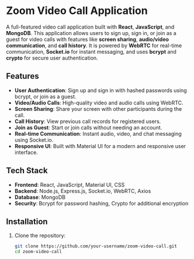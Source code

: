 # Zoom Video Call Application

A full-featured video call application built with **React**, **JavaScript**, and **MongoDB**. This application allows users to sign up, sign in, or join as a guest for video calls with features like **screen sharing**, **audio/video communication**, and **call history**. It is powered by **WebRTC** for real-time communication, **Socket.io** for instant messaging, and uses **bcrypt** and **crypto** for secure user authentication.

## Features

- **User Authentication**: Sign up and sign in with hashed passwords using bcrypt, or join as a guest.
- **Video/Audio Calls**: High-quality video and audio calls using WebRTC.
- **Screen Sharing**: Share your screen with other participants during the call.
- **Call History**: View previous call records for registered users.
- **Join as Guest**: Start or join calls without needing an account.
- **Real-time Communication**: Instant audio, video, and chat messaging using Socket.io.
- **Responsive UI**: Built with Material UI for a modern and responsive user interface.

## Tech Stack

- **Frontend**: React, JavaScript, Material UI, CSS
- **Backend**: Node.js, Express.js, Socket.io, WebRTC, Axios
- **Database**: MongoDB
- **Security**: Bcrypt for password hashing, Crypto for additional encryption

## Installation

1. Clone the repository:
   ```bash
   git clone https://github.com/your-username/zoom-video-call.git
   cd zoom-video-call
